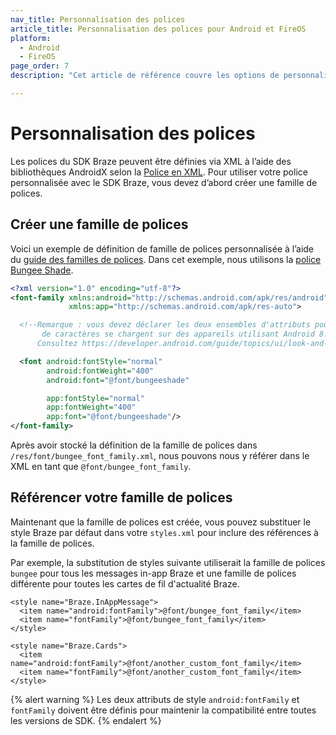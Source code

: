 ```yaml
---
nav_title: Personnalisation des polices
article_title: Personnalisation des polices pour Android et FireOS
platform: 
  - Android
  - FireOS
page_order: 7
description: "Cet article de référence couvre les options de personnalisation des polices telles que la définition d’une famille de polices et la façon de les référencer dans l’ensemble de votre application Android ou FireOS."

---
```


# Personnalisation des polices

Les polices du SDK Braze peuvent être définies via XML à l’aide des bibliothèques AndroidX selon la [Police en XML][1]. Pour utiliser votre police personnalisée avec le SDK Braze, vous devez d’abord créer une famille de polices.

## Créer une famille de polices

Voici un exemple de définition de famille de polices personnalisée à l’aide du [guide des familles de polices][2]. Dans cet exemple, nous utilisons la [police Bungee Shade][3].

```XML
<?xml version="1.0" encoding="utf-8"?>
<font-family xmlns:android="http://schemas.android.com/apk/res/android"
             xmlns:app="http://schemas.android.com/apk/res-auto">

  <!--Remarque : vous devez déclarer les deux ensembles d'attributs pour garantir que vos polices
       de caractères se chargent sur des appareils utilisant Android 8.0 (niveau d'API 26) ou antérieur.
      Consultez https://developer.android.com/guide/topics/ui/look-and-feel/fonts-in-xml.html -->

  <font android:fontStyle="normal"
        android:fontWeight="400"
        android:font="@font/bungeeshade"

        app:fontStyle="normal"
        app:fontWeight="400"
        app:font="@font/bungeeshade"/>
</font-family>
```

Après avoir stocké la définition de la famille de polices dans `/res/font/bungee_font_family.xml`, nous pouvons nous y référer dans le XML en tant que `@font/bungee_font_family`.

## Référencer votre famille de polices

Maintenant que la famille de polices est créée, vous pouvez substituer le style Braze par défaut dans votre `styles.xml` pour inclure des références à la famille de polices.

Par exemple, la substitution de styles suivante utiliserait la famille de polices `bungee` pour tous les messages in-app Braze et une famille de polices différente pour toutes les cartes de fil d'actualité Braze.

```
<style name="Braze.InAppMessage">
  <item name="android:fontFamily">@font/bungee_font_family</item>
  <item name="fontFamily">@font/bungee_font_family</item>
</style>

<style name="Braze.Cards">
  <item name="android:fontFamily">@font/another_custom_font_family</item>
  <item name="fontFamily">@font/another_custom_font_family</item>
</style>
```

{% alert warning %}
Les deux attributs de style `android:fontFamily` et `fontFamily` doivent être définis pour maintenir la compatibilité entre toutes les versions de SDK.
{% endalert %}

[1]: https://developer.android.com/guide/topics/ui/look-and-feel/fonts-in-xml.html
[2]: https://developer.android.com/guide/topics/ui/look-and-feel/fonts-in-xml.html#font-family
[3]: https://fonts.google.com/specimen/Bungee+Shade

